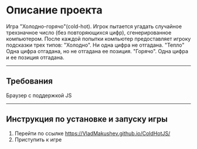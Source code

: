 # Описание проекта

Игра "Холодно-горячо"(cold-hot). Игрок пытается угадать случайное трехзначное число (без повторяющихся цифр), сгенерированное компьютером. После каждой попытки компьютер предоставляет игроку подсказки трех типов:
"Холодно". Ни одна цифра не отгадана.
"Тепло" Одна цифра отгадана, но не отгадана ее позиция.
"Горячо". Одна цифра и ее позиция отгадана.

* * *

## Требования

Браузер с поддержкой JS

* * *

## Инструкция по установке и запуску игры

1. Перейти по ссылке https://VladMakushev.github.io/ColdHotJS/
2. Приступить к игре
